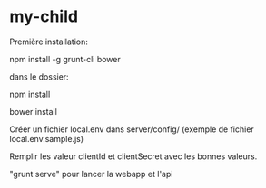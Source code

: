 # my-child

Première installation:

npm install -g grunt-cli bower

dans le dossier:

npm install

bower install

Créer un fichier local.env dans server/config/ (exemple de fichier local.env.sample.js)

Remplir les valeur clientId et clientSecret avec les bonnes valeurs.


"grunt serve" pour lancer la webapp et l'api
